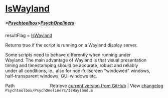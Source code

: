 # [IsWayland](IsWayland)
##### >[Psychtoolbox](Psychtoolbox)>[PsychOneliners](PsychOneliners)

resultFlag = [IsWayland](IsWayland)  
  
Returns true if the script is running on a Wayland display server.  
  
Some scripts need to behave differently when running under  
Wayland. The main advantage of Wayland is that visual presentation  
timing and timestamping should be accurate, robust and reliably  
under all conditions, ie., also for non-fullscreen "windowed" windows,  
half-transparent windows, GUI windows etc.  




<div class="code_header" style="text-align:right;">
  <span style="float:left;">Path&nbsp;&nbsp;</span> <span class="counter">Retrieve <a href=
  "https://raw.github.com/Psychtoolbox-3/Psychtoolbox-3/beta/Psychtoolbox/PsychOneliners/IsWayland.m">current version from GitHub</a> | View <a href=
  "https://github.com/Psychtoolbox-3/Psychtoolbox-3/commits/beta/Psychtoolbox/PsychOneliners/IsWayland.m">changelog</a></span>
</div>
<div class="code">
  <code>Psychtoolbox/PsychOneliners/IsWayland.m</code>
</div>

